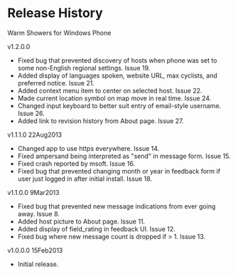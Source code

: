 ﻿Release History
===============

Warm Showers for Windows Phone

v1.2.0.0 
* Fixed bug that prevented discovery of hosts when phone was set to some non-English regional settings. Issue 19.
* Added display of languages spoken, website URL, max cyclists, and preferred notice. Issue 21.
* Added context menu item to center on selected host. Issue 22.
* Made current location symbol on map move in real time. Issue 24.
* Changed input keyboard to better suit entry of email-style username. Issue 26.
* Added link to revision history from About page. Issue 27.

v1.1.1.0 22Aug2013  
* Changed app to use https everywhere. Issue 14.
* Fixed ampersand being interpreted as "send" in message form. Issue 15.
* Fixed crash reported by msoft. Issue 16.
* Fixed bug that prevented changing month or year in feedback form if user just logged in after initial install. Issue 18.

v1.1.0.0 9Mar2013    
* Fixed bug that prevented new message indications from ever going away. Issue 8.
* Added host picture to About page. Issue 11.
* Added display of field_rating in feedback UI. Issue 12.
* Fixed bug where new message count is dropped if > 1. Issue 13.

v1.0.0.0 15Feb2013   
* Initial release.
